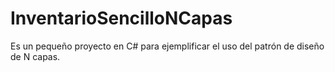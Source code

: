 # InventarioSencilloNCapas
Es un pequeño proyecto en C# para ejemplificar el uso del patrón de diseño de N capas.

